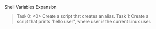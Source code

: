 Shell Variables Expansion
> Task 0: <0> Create a script that creates an alias.
> Task 1: <Hello you> Create a script that prints "hello user", where user is the current Linux user.
>